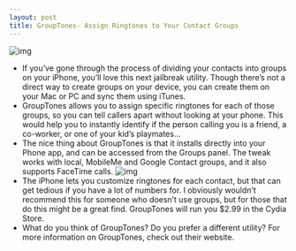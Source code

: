 ```yaml
---
layout: post
title: GroupTones- Assign Ringtones to Your Contact Groups
---
```

![img](http://media.idownloadblog.com/wp-content/uploads/2011/08/Photo-Aug-06-2-25-50-PM-e1312661865479.png)
* If you’ve gone through the process of dividing your contacts into groups on your iPhone, you’ll love this next jailbreak utility. Though there’s not a direct way to create groups on your device, you can create them on your Mac or PC and sync them using iTunes.
* GroupTones allows you to assign specific ringtones for each of those groups, so you can tell callers apart without looking at your phone. This would help you to instantly identify if the person calling you is a friend, a co-worker, or one of your kid’s playmates…
* The nice thing about GroupTones is that it installs directly into your Phone app, and can be accessed from the Groups panel. The tweak works with local, MobileMe and Google Contact groups, and it also supports FaceTime calls.
![img](http://media.idownloadblog.com/wp-content/uploads/2011/08/Photo-Aug-06-2-25-53-PM-e1312661966896.png)
* The iPhone lets you customize ringtones for each contact, but that can get tedious if you have a lot of numbers for. I obviously wouldn’t recommend this for someone who doesn’t use groups, but for those that do this might be a great find. GroupTones will run you $2.99 in the Cydia Store.
* What do you think of GroupTones? Do you prefer a different utility? For more information on GroupTones, check out their website.

